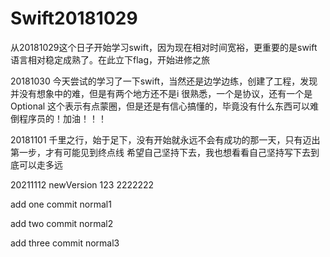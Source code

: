 # Swift20181029
从20181029这个日子开始学习swift，因为现在相对时间宽裕，更重要的是swift语言相对稳定成熟了。在此立下flag，开始进修之旅

20181030 
今天尝试的学习了一下swift，当然还是边学边练，创建了工程，发现并没有想象中的难，但是有两个地方还不是i 很熟悉，一个是协议，还有一个是Optional 这个表示有点蒙圈，但是还是有信心搞懂的，毕竟没有什么东西可以难倒程序员的！加油！！！


20181101
千里之行，始于足下，没有开始就永远不会有成功的那一天，只有迈出第一步，才有可能见到终点线
希望自己坚持下去，我也想看看自己坚持写下去到底可以走多远 

20211112  newVersion
123
2222222

add one commit normal1

add two commit normal2

add three commit normal3
